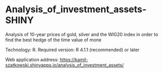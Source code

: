 # Analysis_of_investment_assets-SHINY

Analysis of 10-year prices of gold, silver and the WIG20 index in order to find the best hedge of the time value of mone

Technology: R.
Required version: R 4.1.1 (recommended) or later

Web application address: https://kamil-szatkowski.shinyapps.io/analysis_of_investment_assets/
